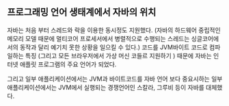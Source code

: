 ##  프로그래밍 언어 생태계에서 자바의 위치 

자바는 처음 부터 스레드와 락을 이용한 동시정도 지원했다. (자바의 하드웨어 중립적인 메모리 모델 때문에 멀티코어 프로세서에서 병렬적으로 수행되는 스레드는 싱글코어에서의 동작과 달리 예기치 못한 상황을 일으킬 수 있다.) 코드를 JVM바이트 코드로 컴파일하는 특징 (그리고 모든 브라우저에서 가상 머신 코들르 지원하기 ) 때문에 자바는 인터넷 애플릿 프로그램의 주요 언어가 되었다. 

그리고 일부 애플리케이션에서는 JVM과 바이트코드를 자바 언어 보다 중요시하는 일부 애플리케이션에서는 JVM에서 실행되는 경쟁언어인 스칼라, 그루비 등이 자바를 대체했다. 

